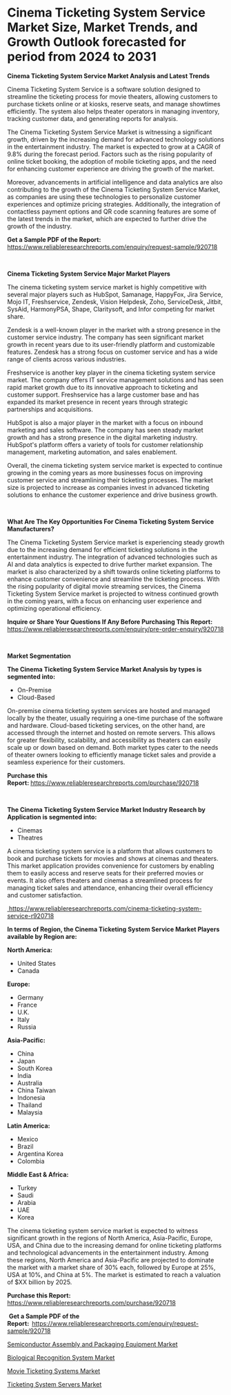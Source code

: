 <p><h1>Cinema Ticketing System Service Market Size, Market Trends, and Growth Outlook forecasted for period from 2024 to 2031</h1></p><p><strong>Cinema Ticketing System Service Market Analysis and Latest Trends</strong></p>
<p><p>Cinema Ticketing System Service is a software solution designed to streamline the ticketing process for movie theaters, allowing customers to purchase tickets online or at kiosks, reserve seats, and manage showtimes efficiently. The system also helps theater operators in managing inventory, tracking customer data, and generating reports for analysis.</p><p>The Cinema Ticketing System Service Market is witnessing a significant growth, driven by the increasing demand for advanced technology solutions in the entertainment industry. The market is expected to grow at a CAGR of 9.8% during the forecast period. Factors such as the rising popularity of online ticket booking, the adoption of mobile ticketing apps, and the need for enhancing customer experience are driving the growth of the market. </p><p>Moreover, advancements in artificial intelligence and data analytics are also contributing to the growth of the Cinema Ticketing System Service Market, as companies are using these technologies to personalize customer experiences and optimize pricing strategies. Additionally, the integration of contactless payment options and QR code scanning features are some of the latest trends in the market, which are expected to further drive the growth of the industry.</p></p>
<p><strong>Get a Sample PDF of the Report:&nbsp;</strong> <a href="https://www.reliableresearchreports.com/enquiry/request-sample/920718">https://www.reliableresearchreports.com/enquiry/request-sample/920718</a></p>
<p>&nbsp;</p>
<p><strong>Cinema Ticketing System Service Major Market Players</strong></p>
<p><p>The cinema ticketing system service market is highly competitive with several major players such as HubSpot, Samanage, HappyFox, Jira Service, Mojo IT, Freshservice, Zendesk, Vision Helpdesk, Zoho, ServiceDesk, Jitbit, SysAid, HarmonyPSA, Shape, Claritysoft, and Infor competing for market share.</p><p>Zendesk is a well-known player in the market with a strong presence in the customer service industry. The company has seen significant market growth in recent years due to its user-friendly platform and customizable features. Zendesk has a strong focus on customer service and has a wide range of clients across various industries.</p><p>Freshservice is another key player in the cinema ticketing system service market. The company offers IT service management solutions and has seen rapid market growth due to its innovative approach to ticketing and customer support. Freshservice has a large customer base and has expanded its market presence in recent years through strategic partnerships and acquisitions.</p><p>HubSpot is also a major player in the market with a focus on inbound marketing and sales software. The company has seen steady market growth and has a strong presence in the digital marketing industry. HubSpot's platform offers a variety of tools for customer relationship management, marketing automation, and sales enablement.</p><p>Overall, the cinema ticketing system service market is expected to continue growing in the coming years as more businesses focus on improving customer service and streamlining their ticketing processes. The market size is projected to increase as companies invest in advanced ticketing solutions to enhance the customer experience and drive business growth.</p></p>
<p>&nbsp;</p>
<p><strong>What Are The Key Opportunities For Cinema Ticketing System Service Manufacturers?</strong></p>
<p><p>The Cinema Ticketing System Service market is experiencing steady growth due to the increasing demand for efficient ticketing solutions in the entertainment industry. The integration of advanced technologies such as AI and data analytics is expected to drive further market expansion. The market is also characterized by a shift towards online ticketing platforms to enhance customer convenience and streamline the ticketing process. With the rising popularity of digital movie streaming services, the Cinema Ticketing System Service market is projected to witness continued growth in the coming years, with a focus on enhancing user experience and optimizing operational efficiency.</p></p>
<p><strong>Inquire or Share Your Questions If Any Before Purchasing This Report:</strong> <a href="https://www.reliableresearchreports.com/enquiry/pre-order-enquiry/920718">https://www.reliableresearchreports.com/enquiry/pre-order-enquiry/920718</a></p>
<p>&nbsp;</p>
<p><strong>Market Segmentation</strong></p>
<p><strong>The Cinema Ticketing System Service Market Analysis by types is segmented into:</strong></p>
<p><ul><li>On-Premise</li><li>Cloud-Based</li></ul></p>
<p><p>On-premise cinema ticketing system services are hosted and managed locally by the theater, usually requiring a one-time purchase of the software and hardware. Cloud-based ticketing services, on the other hand, are accessed through the internet and hosted on remote servers. This allows for greater flexibility, scalability, and accessibility as theaters can easily scale up or down based on demand. Both market types cater to the needs of theater owners looking to efficiently manage ticket sales and provide a seamless experience for their customers.</p></p>
<p><strong>Purchase this Report:&nbsp;</strong><a href="https://www.reliableresearchreports.com/purchase/920718">https://www.reliableresearchreports.com/purchase/920718</a></p>
<p>&nbsp;</p>
<p><strong>The Cinema Ticketing System Service Market Industry Research by Application is segmented into:</strong></p>
<p><ul><li>Cinemas</li><li>Theatres</li></ul></p>
<p><p>A cinema ticketing system service is a platform that allows customers to book and purchase tickets for movies and shows at cinemas and theaters. This market application provides convenience for customers by enabling them to easily access and reserve seats for their preferred movies or events. It also offers theaters and cinemas a streamlined process for managing ticket sales and attendance, enhancing their overall efficiency and customer satisfaction.</p></p>
<p><a href="https://www.reliableresearchreports.com/cinema-ticketing-system-service-r920718">&nbsp;https://www.reliableresearchreports.com/cinema-ticketing-system-service-r920718</a></p>
<p><strong>In terms of Region, the Cinema Ticketing System Service Market Players available by Region are:</strong></p>
<p>
    <p> <strong> North America: </strong>
        <ul>
            <li>United States</li>
            <li>Canada</li>
        </ul>
        </p> 
    <p> <strong> Europe: </strong>
        <ul>
            <li>Germany</li>
            <li>France</li>
            <li>U.K.</li>
            <li>Italy</li>
            <li>Russia</li>
        </ul>
        </p> 
    <p> <strong> Asia-Pacific: </strong>
        <ul>
            <li>China</li>
            <li>Japan</li>
            <li>South Korea</li>
            <li>India</li>
            <li>Australia</li>
            <li>China Taiwan</li>
            <li>Indonesia</li>
            <li>Thailand</li>
            <li>Malaysia</li>
        </ul>
        </p> 
    <p> <strong> Latin America: </strong>
        <ul>
            <li>Mexico</li>
            <li>Brazil</li>
            <li>Argentina Korea</li>
            <li>Colombia</li>
        </ul>
        </p> 
    <p> <strong> Middle East & Africa: </strong>
        <ul>
            <li>Turkey</li>
            <li>Saudi</li>
            <li>Arabia</li>
            <li>UAE</li>
            <li>Korea</li>
        </ul>
    </p>
    </p>
<p><p>The cinema ticketing system service market is expected to witness significant growth in the regions of North America, Asia-Pacific, Europe, USA, and China due to the increasing demand for online ticketing platforms and technological advancements in the entertainment industry. Among these regions, North America and Asia-Pacific are projected to dominate the market with a market share of 30% each, followed by Europe at 25%, USA at 10%, and China at 5%. The market is estimated to reach a valuation of $XX billion by 2025.</p></p>
<p><strong>Purchase this Report: </strong><a href="https://www.reliableresearchreports.com/purchase/920718">https://www.reliableresearchreports.com/purchase/920718</a></p>
<p>&nbsp;<strong>Get a Sample PDF of the Report:&nbsp;&nbsp;</strong><a href="https://www.reliableresearchreports.com/enquiry/request-sample/920718">https://www.reliableresearchreports.com/enquiry/request-sample/920718</a></p>
<p><strong></strong></p>
<p><p><a href="https://www.linkedin.com/pulse/decoding-semiconductor-assembly-packaging-equipment-market-x0ode">Semiconductor Assembly and Packaging Equipment Market</a></p><p><a href="https://www.linkedin.com/pulse/biological-recognition-system-market-furnishes-information-lvkwe">Biological Recognition System Market</a></p><p><a href="https://github.com/susanjprice2023/Market-Research-Report-List-1/blob/main/movie-ticketing-systems-market.md">Movie Ticketing Systems Market</a></p><p><a href="https://github.com/ElmoRunolfsson2023/Market-Research-Report-List-1/blob/main/ticketing-system-servers-market.md">Ticketing System Servers Market</a></p></p>